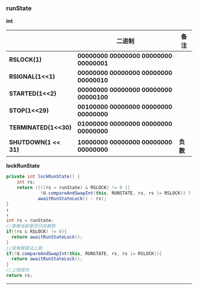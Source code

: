### runState

**int**

|                       | **二进制**                              | 备注     |
| --------------------- | --------------------------------------- | -------- |
| **RSLOCK(1)**         | **00000000 00000000 00000000 00000001** |          |
| **RSIGNAL(1<<1)**     | **00000000 00000000 00000000 00000010** |          |
| **STARTED(1<<2)**     | **00000000 00000000 00000000 00000100** |          |
| **STOP(1<<29)**       | **00100000 00000000 00000000 00000000** |          |
| **TERMINATED(1<<30)** | **01000000 00000000 00000000 00000000** |          |
| **SHUTDOWN(1 << 31)** | **10000000 00000000 00000000 00000000** | **负数** |

**lockRunState**

```java
private int lockRunState() {
    int rs;
    return ((((rs = runState) & RSLOCK) != 0 ||
             !U.compareAndSwapInt(this, RUNSTATE, rs, rs |= RSLOCK)) ?
            awaitRunStateLock() : rs);
}
↓
↓
int rs = runState;
//查看当前是否已经被锁
if((rs & RSLOCK) != 0){
  return awaitRunStateLock();
}
//没有就尝试上锁
if(!U.compareAndSwapInt(this, RUNSTATE, rs, rs |= RSLOCK)){
  return awaitRunStateLock();
}
//上锁成功
return rs;
```

---

